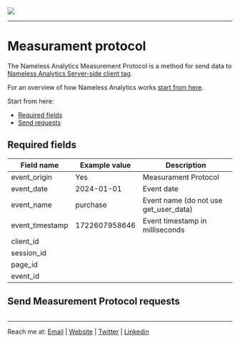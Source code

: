 <picture>
  <source srcset="https://github.com/user-attachments/assets/6af1ff70-3abe-4890-a952-900a18589590" media="(prefers-color-scheme: dark)">
  <img src="https://github.com/user-attachments/assets/9d9a4e42-cd46-452e-9ea8-2c03e0289006">
</picture>

---

# Measurament protocol

The Nameless Analytics Measurement Protocol is a method for send data to [Nameless Analytics Server-side client tag](https://github.com/tommasomoretti/nameless-analytics-server-side-client-tag).

For an overview of how Nameless Analytics works [start from here](https://github.com/tommasomoretti/nameless-analytics).

Start from here:
- [Required fields](#required-fields)
- [Send requests](#send-measurement-protocol-requests)



## Required fields

| Field name                | Example value | Description                 |
|-----------------|---------------|---------------------------------------|
| event_origin    | Yes           | Measurament Protocol                  |
| event_date      | 2024-01-01    | Event date                            |
| event_name      | purchase      | Event name (do not use get_user_data) |
| event_timestamp | 1722607958646 | Event timestamp in milliseconds       |
| client_id       |               |                                       |
| session_id      |               |                                       |
| page_id         |               |                                       |
| event_id        |               |                                       |



## Send Measurement Protocol requests 
```python
```

---

Reach me at: [Email](mailto:hello@tommasomoretti.com) | [Website](https://tommasomoretti.com/?utm_source=github.com&utm_medium=referral&utm_campaign=nameless_analytics) | [Twitter](https://twitter.com/tommoretti88) | [Linkedin](https://www.linkedin.com/in/tommasomoretti/)
